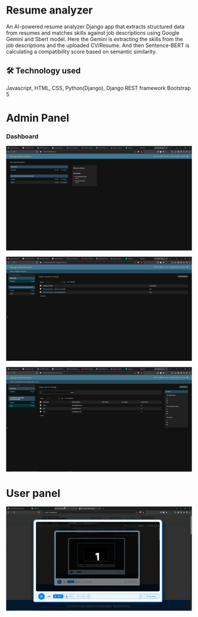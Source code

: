 
# Resume analyzer

An AI-powered resume analyzer Django app that extracts structured data from resumes and matches skills against job descriptions using 
Google Gemini and Sbert model. Here the Gemini is extracting the skills from the job descriptions and the uploaded CV/Resume. And then Sentence-BERT is calculating a compatibility score based on semantic similarity.

## 🛠 Technology used
Javascript, HTML, CSS, Python(Django), Django REST framework Bootstrap 5




# Admin Panel
### Dashboard

![App Screenshot](https://github.com/tanvir0188/resume_analyzer/blob/main/demo/1.png?raw=true)

![App Screenshot](https://github.com/tanvir0188/resume_analyzer/blob/main/demo/2.png?raw=true)

![App Screenshot](https://github.com/tanvir0188/resume_analyzer/blob/main/demo/3.png?raw=true)

# User panel
![App Screenshot](https://github.com/tanvir0188/resume_analyzer/blob/main/demo/full-demo.gif?raw=true)







